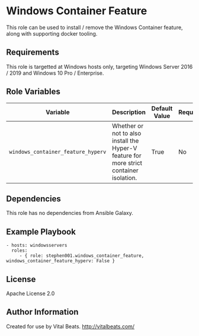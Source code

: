 Windows Container Feature
=========================

This role can be used to install / remove the Windows Container feature, along with supporting docker tooling.

Requirements
------------

This role is targetted at Windows hosts only, targeting Windows Server 2016 / 2019 and Windows 10 Pro / Enterprise.

Role Variables
--------------

| Variable                           | Description                                                                             | Default Value | Required |
| ---------------------------------- | --------------------------------------------------------------------------------------- | ------------- | -------- |
| `windows_container_feature_hyperv` | Whether or not to also install the Hyper-V feature for more strict container isolation. | True          | No       |

Dependencies
------------

This role has no dependencies from Ansible Galaxy.

Example Playbook
----------------

    - hosts: windowsservers
      roles:
         - { role: stephen001.windows_container_feature, windows_container_feature_hyperv: False }

License
-------

Apache License 2.0

Author Information
------------------

Created for use by Vital Beats. http://vitalbeats.com/
